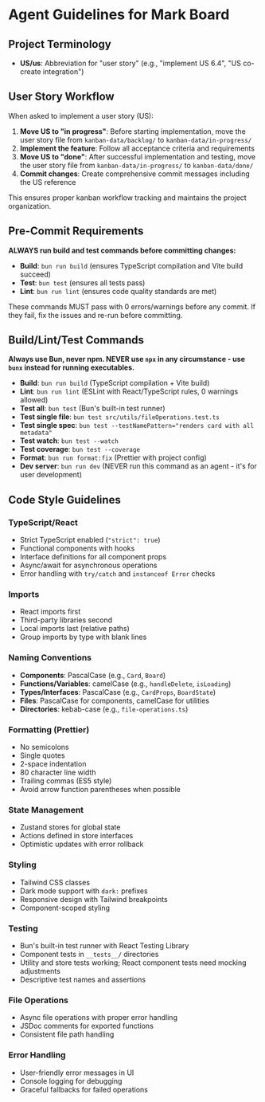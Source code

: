 # Agent Guidelines for Mark Board

## Project Terminology

- **US/us**: Abbreviation for "user story" (e.g., "implement US 6.4", "US co-create integration")

## User Story Workflow

When asked to implement a user story (US):

1. **Move US to "in progress"**: Before starting implementation, move the user story file from `kanban-data/backlog/` to `kanban-data/in-progress/`
2. **Implement the feature**: Follow all acceptance criteria and requirements
3. **Move US to "done"**: After successful implementation and testing, move the user story file from `kanban-data/in-progress/` to `kanban-data/done/`
4. **Commit changes**: Create comprehensive commit messages including the US reference

This ensures proper kanban workflow tracking and maintains the project organization.

## Pre-Commit Requirements

**ALWAYS run build and test commands before committing changes:**

- **Build**: `bun run build` (ensures TypeScript compilation and Vite build succeed)
- **Test**: `bun test` (ensures all tests pass)
- **Lint**: `bun run lint` (ensures code quality standards are met)

These commands MUST pass with 0 errors/warnings before any commit. If they fail, fix the issues and re-run before committing.

## Build/Lint/Test Commands

**Always use Bun, never npm. NEVER use `npx` in any circumstance - use `bunx` instead for running executables.**

- **Build**: `bun run build` (TypeScript compilation + Vite build)
- **Lint**: `bun run lint` (ESLint with React/TypeScript rules, 0 warnings allowed)
- **Test all**: `bun test` (Bun's built-in test runner)
- **Test single file**: `bun test src/utils/fileOperations.test.ts`
- **Test single spec**: `bun test --testNamePattern="renders card with all metadata"`
- **Test watch**: `bun test --watch`
- **Test coverage**: `bun test --coverage`
- **Format**: `bun run format:fix` (Prettier with project config)
- **Dev server**: `bun run dev` (NEVER run this command as an agent - it's for user development)

## Code Style Guidelines

### TypeScript/React

- Strict TypeScript enabled (`"strict": true`)
- Functional components with hooks
- Interface definitions for all component props
- Async/await for asynchronous operations
- Error handling with `try/catch` and `instanceof Error` checks

### Imports

- React imports first
- Third-party libraries second
- Local imports last (relative paths)
- Group imports by type with blank lines

### Naming Conventions

- **Components**: PascalCase (e.g., `Card`, `Board`)
- **Functions/Variables**: camelCase (e.g., `handleDelete`, `isLoading`)
- **Types/Interfaces**: PascalCase (e.g., `CardProps`, `BoardState`)
- **Files**: PascalCase for components, camelCase for utilities
- **Directories**: kebab-case (e.g., `file-operations.ts`)

### Formatting (Prettier)

- No semicolons
- Single quotes
- 2-space indentation
- 80 character line width
- Trailing commas (ES5 style)
- Avoid arrow function parentheses when possible

### State Management

- Zustand stores for global state
- Actions defined in store interfaces
- Optimistic updates with error rollback

### Styling

- Tailwind CSS classes
- Dark mode support with `dark:` prefixes
- Responsive design with Tailwind breakpoints
- Component-scoped styling

### Testing

- Bun's built-in test runner with React Testing Library
- Component tests in `__tests__/` directories
- Utility and store tests working; React component tests need mocking adjustments
- Descriptive test names and assertions

### File Operations

- Async file operations with proper error handling
- JSDoc comments for exported functions
- Consistent file path handling

### Error Handling

- User-friendly error messages in UI
- Console logging for debugging
- Graceful fallbacks for failed operations
